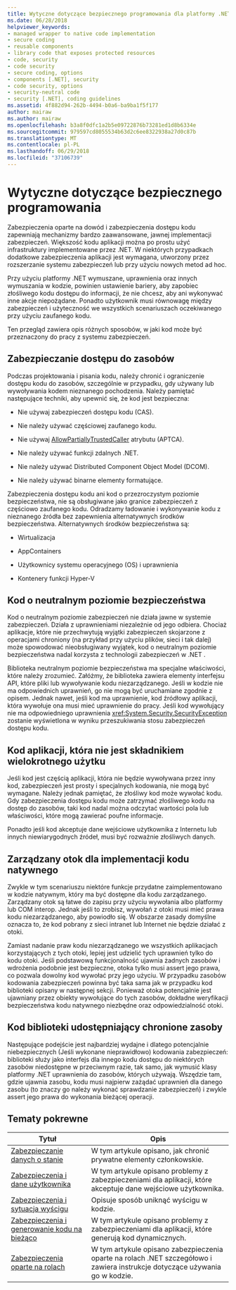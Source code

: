 ```yaml
---
title: Wytyczne dotyczące bezpiecznego programowania dla platformy .NET
ms.date: 06/28/2018
helpviewer_keywords:
- managed wrapper to native code implementation
- secure coding
- reusable components
- library code that exposes protected resources
- code, security
- code security
- secure coding, options
- components [.NET], security
- code security, options
- security-neutral code
- security [.NET], coding guidelines
ms.assetid: 4f882d94-262b-4494-b0a6-ba9ba1f5f177
author: mairaw
ms.author: mairaw
ms.openlocfilehash: b3a8f0dfc1a2b5e09722876b73281ed1d8b6334e
ms.sourcegitcommit: 979597cd8055534b63d2c6ee8322938a27d0c87b
ms.translationtype: MT
ms.contentlocale: pl-PL
ms.lasthandoff: 06/29/2018
ms.locfileid: "37106739"
---
```

# <a name="secure-coding-guidelines"></a>Wytyczne dotyczące bezpiecznego programowania

Zabezpieczenia oparte na dowód i zabezpieczenia dostępu kodu zapewniają mechanizmy bardzo zaawansowane, jawnej implementacji zabezpieczeń. Większość kodu aplikacji można po prostu użyć infrastruktury implementowane przez .NET. W niektórych przypadkach dodatkowe zabezpieczenia aplikacji jest wymagana, utworzony przez rozszerzanie systemu zabezpieczeń lub przy użyciu nowych metod ad hoc.

Przy użyciu platformy .NET wymuszane, uprawnienia oraz innych wymuszania w kodzie, powinien ustawienie bariery, aby zapobiec złośliwego kodu dostępu do informacji, że nie chcesz, aby ani wykonywać inne akcje niepożądane. Ponadto użytkownik musi równowagę między zabezpieczeń i użyteczność we wszystkich scenariuszach oczekiwanego przy użyciu zaufanego kodu.

Ten przegląd zawiera opis różnych sposobów, w jaki kod może być przeznaczony do pracy z systemu zabezpieczeń.

## <a name="securing-resource-access"></a>Zabezpieczanie dostępu do zasobów

Podczas projektowania i pisania kodu, należy chronić i ograniczenie dostępu kodu do zasobów, szczególnie w przypadku, gdy używany lub wywoływania kodem nieznanego pochodzenia. Należy pamiętać następujące techniki, aby upewnić się, że kod jest bezpieczna:

- Nie używaj zabezpieczeń dostępu kodu (CAS).

- Nie należy używać częściowej zaufanego kodu.

- Nie używaj [AllowPartiallyTrustedCaller](xref:System.Security.AllowPartiallyTrustedCallersAttribute) atrybutu (APTCA).

- Nie należy używać funkcji zdalnych .NET.

- Nie należy używać Distributed Component Object Model (DCOM).

- Nie należy używać binarne elementy formatujące.

Zabezpieczenia dostępu kodu ani kod o przezroczystym poziomie bezpieczeństwa, nie są obsługiwane jako granice zabezpieczeń z częściowo zaufanego kodu. Odradzamy ładowanie i wykonywanie kodu z nieznanego źródła bez zapewnienia alternatywnych środków bezpieczeństwa. Alternatywnych środków bezpieczeństwa są:

- Wirtualizacja

- AppContainers

- Użytkownicy systemu operacyjnego (OS) i uprawnienia

- Kontenery funkcji Hyper-V

## <a name="security-neutral-code"></a>Kod o neutralnym poziomie bezpieczeństwa

Kod o neutralnym poziomie zabezpieczeń nie działa jawne w systemie zabezpieczeń. Działa z uprawnieniami niezależnie od jego odbiera. Chociaż aplikacje, które nie przechwytują wyjątki zabezpieczeń skojarzone z operacjami chroniony (na przykład przy użyciu plików, sieci i tak dalej) może spowodować nieobsługiwany wyjątek, kod o neutralnym poziomie bezpieczeństwa nadal korzysta z technologii zabezpieczeń w .NET .

Biblioteka neutralnym poziomie bezpieczeństwa ma specjalne właściwości, które należy zrozumieć. Załóżmy, że biblioteka zawiera elementy interfejsu API, które pliki lub wywoływanie kodu niezarządzanego. Jeśli w kodzie nie ma odpowiednich uprawnień, go nie mogą być uruchamiane zgodnie z opisem. Jednak nawet, jeśli kod ma uprawnienie, kod źródłowy aplikacji, która wywołuje ona musi mieć uprawnienie do pracy. Jeśli kod wywołujący nie ma odpowiedniego uprawnienia <xref:System.Security.SecurityException> zostanie wyświetlona w wyniku przeszukiwania stosu zabezpieczeń dostępu kodu.

## <a name="application-code-that-isnt-a-reusable-component"></a>Kod aplikacji, która nie jest składnikiem wielokrotnego użytku

Jeśli kod jest częścią aplikacji, która nie będzie wywoływana przez inny kod, zabezpieczeń jest prosty i specjalnych kodowania, nie mogą być wymagane. Należy jednak pamiętać, że złośliwy kod może wywołać kodu. Gdy zabezpieczenia dostępu kodu może zatrzymać złośliwego kodu na dostęp do zasobów, taki kod nadal można odczytać wartości pola lub właściwości, które mogą zawierać poufne informacje.

Ponadto jeśli kod akceptuje dane wejściowe użytkownika z Internetu lub innych niewiarygodnych źródeł, musi być rozważnie złośliwych danych.

## <a name="managed-wrapper-to-native-code-implementation"></a>Zarządzany otok dla implementacji kodu natywnego

Zwykle w tym scenariuszu niektóre funkcje przydatne zaimplementowano w kodzie natywnym, który ma być dostępne dla kodu zarządzanego. Zarządzany otok są łatwe do zapisu przy użyciu wywołania albo platformy lub COM interop. Jednak jeśli to zrobisz, wywołań z otoki musi mieć prawa kodu niezarządzanego, aby powiodło się. W obszarze zasady domyślne oznacza to, że kod pobrany z sieci intranet lub Internet nie będzie działać z otoki.

Zamiast nadanie praw kodu niezarządzanego we wszystkich aplikacjach korzystających z tych otoki, lepiej jest udzielić tych uprawnień tylko do kodu otoki. Jeśli podstawową funkcjonalność ujawnia żadnych zasobów i wdrożenia podobnie jest bezpieczne, otoka tylko musi assert jego prawa, co pozwala dowolny kod wywołać przy jego użyciu. W przypadku zasobów kodowania zabezpieczeń powinna być taka sama jak w przypadku kod biblioteki opisany w następnej sekcji. Ponieważ otoka potencjalnie jest ujawniany przez obiekty wywołujące do tych zasobów, dokładne weryfikacji bezpieczeństwa kodu natywnego niezbędne oraz odpowiedzialność otoki.

## <a name="library-code-that-exposes-protected-resources"></a>Kod biblioteki udostępniający chronione zasoby

Następujące podejście jest najbardziej wydajne i dlatego potencjalnie niebezpiecznych (Jeśli wykonane nieprawidłowo) kodowania zabezpieczeń: biblioteki służy jako interfejs dla innego kodu dostępu do niektórych zasobów niedostępne w przeciwnym razie, tak samo, jak wymusić klasy platformy .NET uprawnienia do zasobów, których używają. Wszędzie tam, gdzie ujawnia zasobu, kodu musi najpierw zażądać uprawnień dla danego zasobu (to znaczy go należy wykonać sprawdzanie zabezpieczeń) i zwykle assert jego prawa do wykonania bieżącej operacji.

## <a name="related-topics"></a>Tematy pokrewne

|Tytuł|Opis|
|-----------|-----------------|
|[Zabezpieczanie danych o stanie](securing-state-data.md)|W tym artykule opisano, jak chronić prywatne elementy członkowskie.|
|[Zabezpieczenia i dane użytkownika](security-and-user-input.md)|W tym artykule opisano problemy z zabezpieczeniami dla aplikacji, które akceptuje dane wejściowe użytkownika.|
|[Zabezpieczenia i sytuacja wyścigu](security-and-race-conditions.md)|Opisuje sposób uniknąć wyścigu w kodzie.|
|[Zabezpieczenia i generowanie kodu na bieżąco](security-and-on-the-fly-code-generation.md)|W tym artykule opisano problemy z zabezpieczeniami dla aplikacji, które generują kod dynamicznych.|
|[Zabezpieczenia oparte na rolach](role-based-security.md)|W tym artykule opisano zabezpieczenia oparte na rolach .NET szczegółowo i zawiera instrukcje dotyczące używania go w kodzie.|
